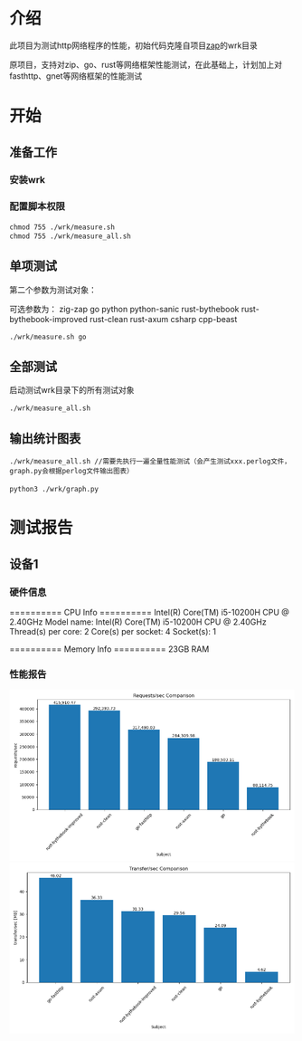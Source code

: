 # 介绍
此项目为测试http网络程序的性能，初始代码克隆自项目[zap](https://github.com/zigzap/zap)的wrk目录


原项目，支持对zip、go、rust等网络框架性能测试，在此基础上，计划加上对fasthttp、gnet等网络框架的性能测试


# 开始


## 准备工作

### 安装wrk

### 配置脚本权限
``````
chmod 755 ./wrk/measure.sh
chmod 755 ./wrk/measure_all.sh
``````
## 单项测试

第二个参数为测试对象：

可选参数为： zig-zap go python python-sanic rust-bythebook rust-bythebook-improved rust-clean rust-axum csharp cpp-beast
``````
./wrk/measure.sh go
``````

## 全部测试
启动测试wrk目录下的所有测试对象

``````
./wrk/measure_all.sh
``````


## 输出统计图表
``````
./wrk/measure_all.sh //需要先执行一遍全量性能测试（会产生测试xxx.perlog文件，graph.py会根据perlog文件输出图表）

python3 ./wrk/graph.py
``````

# 测试报告

## 设备1
### 硬件信息
========== CPU Info ==========
                          Intel(R) Core(TM) i5-10200H CPU @ 2.40GHz
Model name:                           Intel(R) Core(TM) i5-10200H CPU @ 2.40GHz
Thread(s) per core:                   2
Core(s) per socket:                   4
Socket(s):                            1

========== Memory Info ==========
23GB RAM

### 性能报告
![req_per_sec](./doc/test_result/req_per_sec_graph.png)
![xfer_per_sec](./doc/test_result/xfer_per_sec_graph.png)